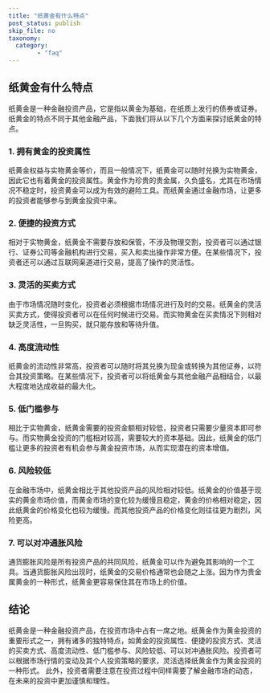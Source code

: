 ```yaml
---
title: "纸黄金有什么特点"
post_status: publish
skip_file: no
taxonomy:
  category:
        - "faq"
---
```


## 纸黄金有什么特点

纸黄金是一种金融投资产品，它是指以黄金为基础，在纸质上发行的债券或证券。纸黄金的特点不同于其他金融产品，下面我们将从以下几个方面来探讨纸黄金的特点。

### 1. 拥有黄金的投资属性

纸黄金权益与实物黄金等价，而且一般情况下，纸黄金可以随时兑换为实物黄金，因此它也有着黄金的投资属性。黄金作为珍贵的贵金属，久负盛名，尤其在市场情况不稳定时，投资黄金可以成为有效的避险工具。而纸黄金通过金融市场，让更多的投资者能够参与到黄金投资中来。

### 2. 便捷的投资方式

相对于实物黄金，纸黄金不需要存放和保管，不涉及物理交割，投资者可以通过银行、证券公司等金融机构进行交易，买入和卖出操作非常方便。在某些情况下，投资者还可以通过互联网渠道进行交易，提高了操作的灵活性。

### 3. 灵活的买卖方式

由于市场情况随时变化，投资者必须根据市场情况进行及时的交易。纸黄金的灵活买卖方式，使得投资者可以在任何时候进行交易。而实物黄金在买卖情况下则相对缺乏灵活性，一旦购买，就只能存放和等待升值。

### 4. 高度流动性

纸黄金的流动性非常高，投资者可以随时将其兑换为现金或转换为其他证券，以符合其投资策略。在某些情况下，投资者可以将纸黄金与其他金融产品相结合，以最大程度地达成收益的最大化。

### 5. 低门槛参与

相比于实物黄金，纸黄金需要的投资金额相对较低，投资者只需要少量资本即可参与。而实物黄金投资的门槛相对较高，需要较大的资本基础。因此，纸黄金的低门槛让更多的投资者有机会参与黄金投资市场，从而实现潜在的资本增值。

### 6. 风险较低

在金融市场中，纸黄金相比于其他投资产品的风险相对较低。纸黄金的价值基于现实的黄金市场价值，而黄金市场的变化较为缓慢且稳定，黄金的价格相对稳定，因此纸黄金的价格变化也较为缓慢。而其他投资产品的价格变化则往往更为剧烈，风险更高。

### 7. 可以对冲通胀风险

通货膨胀风险是所有投资产品的共同风险，纸黄金可以作为避免其影响的一个工具。当通货膨胀风险出现时，纸黄金的交易价格通常也会随之上涨。因为作为贵金属黄金的一种形式，纸黄金更容易保住其在市场上的价值。

## 结论

纸黄金是一种金融投资产品，在投资市场中占有一席之地。纸黄金作为黄金投资的重要形式之一，拥有诸多的独特特点，如黄金的投资属性、便捷的投资方式、灵活的买卖方式、高度流动性、低门槛参与、风险较低、可以对冲通胀风险。投资者可以根据市场行情的变动及其个人投资策略的要求，灵活选择纸黄金作为黄金投资的一种形式。 此外，投资者需要注意在投资过程中同样需要了解金融市场的动态，在未来的投资中更加谨慎和理性。
